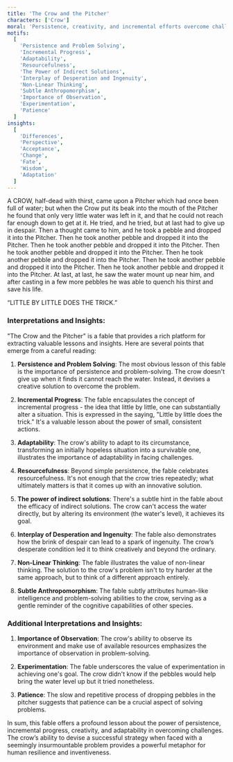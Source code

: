 ```yaml
---
title: 'The Crow and the Pitcher'
characters: ['Crow']
moral: 'Persistence, creativity, and incremental efforts overcome challenges.'
motifs:
  [
    'Persistence and Problem Solving',
    'Incremental Progress',
    'Adaptability',
    'Resourcefulness',
    'The Power of Indirect Solutions',
    'Interplay of Desperation and Ingenuity',
    'Non-Linear Thinking',
    'Subtle Anthropomorphism',
    'Importance of Observation',
    'Experimentation',
    'Patience'
  ]
insights:
  [
    'Differences',
    'Perspective',
    'Acceptance',
    'Change',
    'Fate',
    'Wisdom',
    'Adaptation'
  ]
---
```


A CROW, half-dead with thirst, came upon a Pitcher which had once been full of water; but when the Crow put its beak into the mouth of the Pitcher he found that only very little water was left in it, and that he could not reach far enough down to get at it. He tried, and he tried, but at last had to give up in despair. Then a thought came to him, and he took a pebble and dropped it into the Pitcher. Then he took another pebble and dropped it into the Pitcher. Then he took another pebble and dropped it into the Pitcher. Then he took another pebble and dropped it into the Pitcher. Then he took another pebble and dropped it into the Pitcher. Then he took another pebble and dropped it into the Pitcher. Then he took another pebble and dropped it into the Pitcher. At last, at last, he saw the water mount up near him, and after casting in a few more pebbles he was able to quench his thirst and save his life.

“LITTLE BY LITTLE DOES THE TRICK.”

### Interpretations and Insights:

"The Crow and the Pitcher" is a fable that provides a rich platform for extracting valuable lessons and insights. Here are several points that emerge from a careful reading:

1. **Persistence and Problem Solving**: The most obvious lesson of this fable is the importance of persistence and problem-solving. The crow doesn't give up when it finds it cannot reach the water. Instead, it devises a creative solution to overcome the problem.

2. **Incremental Progress**: The fable encapsulates the concept of incremental progress - the idea that little by little, one can substantially alter a situation. This is expressed in the saying, "Little by little does the trick." It's a valuable lesson about the power of small, consistent actions.

3. **Adaptability**: The crow's ability to adapt to its circumstance, transforming an initially hopeless situation into a survivable one, illustrates the importance of adaptability in facing challenges.

4. **Resourcefulness**: Beyond simple persistence, the fable celebrates resourcefulness. It's not enough that the crow tries repeatedly; what ultimately matters is that it comes up with an innovative solution.

5. **The power of indirect solutions**: There's a subtle hint in the fable about the efficacy of indirect solutions. The crow can't access the water directly, but by altering its environment (the water's level), it achieves its goal.

6. **Interplay of Desperation and Ingenuity**: The fable also demonstrates how the brink of despair can lead to a spark of ingenuity. The crow’s desperate condition led it to think creatively and beyond the ordinary.

7. **Non-Linear Thinking**: The fable illustrates the value of non-linear thinking. The solution to the crow's problem isn't to try harder at the same approach, but to think of a different approach entirely.

8. **Subtle Anthropomorphism**: The fable subtly attributes human-like intelligence and problem-solving abilities to the crow, serving as a gentle reminder of the cognitive capabilities of other species.

### Additional Interpretations and Insights:

1. **Importance of Observation**: The crow's ability to observe its environment and make use of available resources emphasizes the importance of observation in problem-solving.

2. **Experimentation**: The fable underscores the value of experimentation in achieving one's goal. The crow didn't know if the pebbles would help bring the water level up but it tried nonetheless.

3. **Patience**: The slow and repetitive process of dropping pebbles in the pitcher suggests that patience can be a crucial aspect of solving problems.

In sum, this fable offers a profound lesson about the power of persistence, incremental progress, creativity, and adaptability in overcoming challenges. The crow’s ability to devise a successful strategy when faced with a seemingly insurmountable problem provides a powerful metaphor for human resilience and inventiveness.
